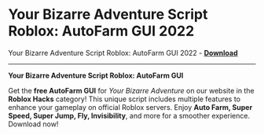 <h1>Your Bizarre Adventure Script Roblox: AutoFarm GUI 2022</h1>

Your Bizarre Adventure Script Roblox: AutoFarm GUI 2022 - **[Download](https://www.dlgram.com/public/files/api.php?shortened=cPDq7E)**


<hr>


**Your Bizarre Adventure Script Roblox: AutoFarm GUI**  

Get the **free AutoFarm GUI** for *Your Bizarre Adventure* on our website in the **Roblox Hacks** category! This unique script includes multiple features to enhance your gameplay on official Roblox servers. Enjoy **Auto Farm, Super Speed, Super Jump, Fly, Invisibility**, and more for a smoother experience. Download now!